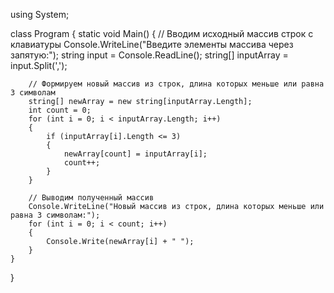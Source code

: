 using System;

class Program
{
    static void Main()
    {
        // Вводим исходный массив строк с клавиатуры
        Console.WriteLine("Введите элементы массива через запятую:");
        string input = Console.ReadLine();
        string[] inputArray = input.Split(',');

        // Формируем новый массив из строк, длина которых меньше или равна 3 символам
        string[] newArray = new string[inputArray.Length];
        int count = 0;
        for (int i = 0; i < inputArray.Length; i++)
        {
            if (inputArray[i].Length <= 3)
            {
                newArray[count] = inputArray[i];
                count++;
            }
        }

        // Выводим полученный массив
        Console.WriteLine("Новый массив из строк, длина которых меньше или равна 3 символам:");
        for (int i = 0; i < count; i++)
        {
            Console.Write(newArray[i] + " ");
        }
    }
}
